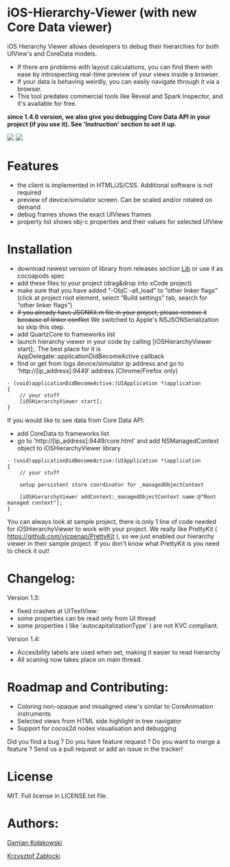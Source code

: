 iOS-Hierarchy-Viewer (with new Core Data viewer)
====================

iOS Hierarchy Viewer allows developers to debug their hierarchies for both UIView's and CoreData models. 
- If there are problems with layout calculations, you can find them with ease by introspecting real-time preview of your views inside a browser.
- If your data is behaving weirdly, you can easily navigate through it via a browser.
- This tool predates commercial tools like Reveal and Spark Inspector, and it's available for free.

**since 1.4.6 version, we also give you debugging Core Data API in your project (if you use it). See 'Instruction' section to set it up.**

![](http://i.stack.imgur.com/ynqvG.png)
![](http://dl.dropbox.com/u/858551/core_data.png)

Features
====================

+ the client is implemented in HTML/JS/CSS. Additional software is not required
+ preview of device/simulator screen. Can be scaled and/or rotated on demand
+ debug frames shows the exact UIViews frames
+ property list shows obj-c properties and their values for selected UIView

Installation
====================

+ download newest version of library from releases section [Lib] or use it as cocoapods spec
+ add these files to your project (drag&drop into xCode project)
+ make sure that you have added “-ObjC -all_load” to “other linker flags” (click at project root element, select “Build settings” tab, search for “other linker flags”)
+ <del>if you already have JSONKit.m file in your project, please remove it because of linker conflict</del> We switched to Apple's NSJSONSerialization so skip this step.
+ add QuartzCore to frameworks list
+ launch hierarchy viewer in your code by calling [iOSHierarchyViewer start];. The best place for it is AppDelegate::applicationDidBecomeActive callback
+ find or get from logs device/simulator ip address and go to ‘http://[ip_address]:9449′ address (Chrome/Firefox only)

```objc
- (void)applicationDidBecomeActive:(UIApplication *)application
{
    // your stuff
    [iOSHierarchyViewer start];    
}
```

If you would like to see data from Core Data API:
+ add CoreData to frameworks list
+ go to 'http://[ip_address]:9449/core.html' and add NSManagedContext object to iOSHierarchyViewer library

```objc
- (void)applicationDidBecomeActive:(UIApplication *)application
{
    // your stuff
    
    setup persistent store coordinator for _managedObjectContext
    
    [iOSHierarchyViewer addContext:_managedObjectContext name:@"Root managed context"];    
}
```

You can always look at sample project, there is only 1 line of code needed for iOSHierarchyViewer to work with your project.
We really like PrettyKit ( https://github.com/vicpenap/PrettyKit ), so we just enabled our hierarchy viewer in their sample project. If you don't know what PrettyKit is you need to check it out!

Changelog:
====================

Version 1.3:
+ fixed crashes at UITextView:
+ some properties can be read only from UI thread
+ some properties ( like 'autocapitalizationType' ) are not KVC compliant.

Version 1.4:
+ Accesibility labels are used when set, making it easier to read hierarchy
+ All scaning now takes place on main thread.

Roadmap and Contributing:
====================
- Coloring non-opaque and misaligned view's similar to CoreAnimation instruments
- Selected views from HTML side highlight in tree navigator
- Support for cocos2d nodes visualisation and debugging

Did you find a bug ? Do you have feature request ? Do you want to merge a feature ?
Send us a pull request or add an issue in the tracker!

[LIB]: https://github.com/glock45/iOS-Hierarchy-Viewer/releases

License
====================
MIT. Full license in LICENSE.txt file.

Authors:
====================
[Damian Kołakowski](https://twitter.com/kolakowski)

[Krzysztof Zabłocki](http://twitter.com/merowing_)
